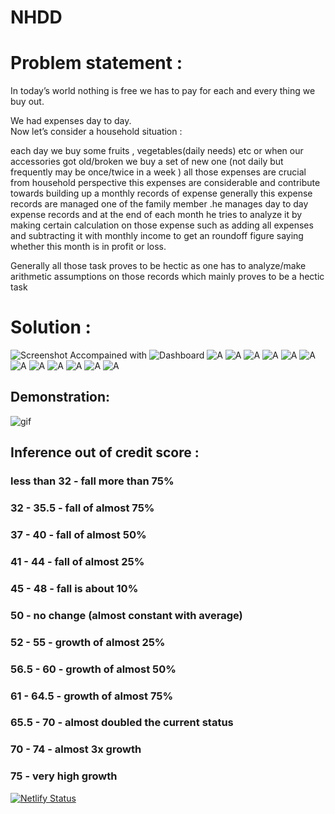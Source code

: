 # NHDD
# Problem statement : 


In today’s world nothing is free we has to pay for each and every thing we buy out.

We had expenses day to day.  
Now let’s consider a household situation :

each day we buy some fruits , vegetables(daily needs) etc or when our accessories got old/broken we buy a set of new one (not daily but frequently may be once/twice in a week ) all those expenses are crucial from household perspective this expenses are considerable and contribute towards building up a monthly records of expense generally this expense records are managed one of the family member .he manages day to day expense records and at the end of each month he tries to analyze it by making certain calculation on those expense such as adding all expenses and subtracting it with monthly income to get an roundoff figure saying whether this month is in profit or loss.

Generally all those task proves to be hectic as one has to analyze/make arithmetic assumptions on those records which mainly proves to be a hectic task

# Solution :

![Screenshot](UI.png)
Accompained with 
![Dashboard](Final_1.png)
![A](Images/a.png)
![A](Images/b.png)
![A](Images/c.png)
![A](Images/d.png)
![A](Images/e.png)
![A](Images/f.png)
![A](Images/g.png)
![A](Images/h.png)
![A](Images/i.png)
![A](Images/j.png)
![A](Images/k.png)
![A](Images/l.png)

## Demonstration:
![gif](record_000041.gif)
 

## Inference out of credit score : 
### less than 32 - fall more than 75%

### 32 - 35.5 - fall of almost 75%

### 37 - 40 - fall of almost 50%

### 41 - 44 - fall of almost 25%

### 45 - 48 - fall is about 10%

### 50 - no change (almost constant with average)

### 52 - 55 - growth of almost 25% 

### 56.5 - 60 - growth of almost 50%

### 61 - 64.5 - growth of almost 75%

### 65.5 - 70 - almost doubled the current status

### 70 - 74 - almost 3x growth

### 75 - very high growth

[![Netlify Status](https://api.netlify.com/api/v1/badges/ebaeeba0-f7f4-490c-9644-5854bf1c3e52/deploy-status)](https://app.netlify.com/sites/nhdd-frontend/deploys)

